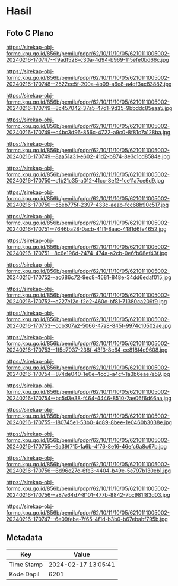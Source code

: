 # Hasil

## Foto C Plano

https://sirekap-obj-formc.kpu.go.id/856b/pemilu/pdpr/62/10/11/10/05/6210111005002-20240216-170747--f9adf528-c30a-4d94-b969-115efe0bd66c.jpg

https://sirekap-obj-formc.kpu.go.id/856b/pemilu/pdpr/62/10/11/10/05/6210111005002-20240216-170748--2522ee5f-200a-4b09-a6e8-a4df3ac83882.jpg

https://sirekap-obj-formc.kpu.go.id/856b/pemilu/pdpr/62/10/11/10/05/6210111005002-20240216-170749--8c457042-37a5-47d1-9d35-9bbddc85eaa5.jpg

https://sirekap-obj-formc.kpu.go.id/856b/pemilu/pdpr/62/10/11/10/05/6210111005002-20240216-170749--c4bc3d96-856c-4722-a9c0-8f81c7a128ba.jpg

https://sirekap-obj-formc.kpu.go.id/856b/pemilu/pdpr/62/10/11/10/05/6210111005002-20240216-170749--8aa51a31-e602-41d2-b874-8e3c1cd8584e.jpg

https://sirekap-obj-formc.kpu.go.id/856b/pemilu/pdpr/62/10/11/10/05/6210111005002-20240216-170750--c1b21c35-a012-41cc-8ef2-1ce11a7ce6d9.jpg

https://sirekap-obj-formc.kpu.go.id/856b/pemilu/pdpr/62/10/11/10/05/6210111005002-20240216-170750--c5eb775f-2397-433c-aeab-fcc68b90c517.jpg

https://sirekap-obj-formc.kpu.go.id/856b/pemilu/pdpr/62/10/11/10/05/6210111005002-20240216-170751--7646ba28-0acb-41f1-8aac-4181d6fe4652.jpg

https://sirekap-obj-formc.kpu.go.id/856b/pemilu/pdpr/62/10/11/10/05/6210111005002-20240216-170751--8c6e196d-2474-474a-a2cb-0e6fb68ef43f.jpg

https://sirekap-obj-formc.kpu.go.id/856b/pemilu/pdpr/62/10/11/10/05/6210111005002-20240216-170752--ac686c72-9ec8-4681-848e-34dd6edaf015.jpg

https://sirekap-obj-formc.kpu.go.id/856b/pemilu/pdpr/62/10/11/10/05/6210111005002-20240216-170752--c227e12c-f2e2-460c-bf81-71380ca209f9.jpg

https://sirekap-obj-formc.kpu.go.id/856b/pemilu/pdpr/62/10/11/10/05/6210111005002-20240216-170753--cdb307a2-5066-47a8-845f-9974c10502ae.jpg

https://sirekap-obj-formc.kpu.go.id/856b/pemilu/pdpr/62/10/11/10/05/6210111005002-20240216-170753--1f5d7037-238f-43f3-8e64-ce818f4c9608.jpg

https://sirekap-obj-formc.kpu.go.id/856b/pemilu/pdpr/62/10/11/10/05/6210111005002-20240216-170754--874de040-1e0e-4cc3-a4cf-1a3b6eae7e59.jpg

https://sirekap-obj-formc.kpu.go.id/856b/pemilu/pdpr/62/10/11/10/05/6210111005002-20240216-170754--bc5d3e38-f464-4446-8510-7ae06f6d66aa.jpg

https://sirekap-obj-formc.kpu.go.id/856b/pemilu/pdpr/62/10/11/10/05/6210111005002-20240216-170755--180745e1-53b0-4d89-8bee-1e0460b3038e.jpg

https://sirekap-obj-formc.kpu.go.id/856b/pemilu/pdpr/62/10/11/10/05/6210111005002-20240216-170755--9a39f715-1a6b-4f76-8e16-46efc6a8c67b.jpg

https://sirekap-obj-formc.kpu.go.id/856b/pemilu/pdpr/62/10/11/10/05/6210111005002-20240216-170756--6d96e27c-6fe3-4404-b49e-5e797b130eb1.jpg

https://sirekap-obj-formc.kpu.go.id/856b/pemilu/pdpr/62/10/11/10/05/6210111005002-20240216-170756--a87e64d7-8101-477b-8842-7bc981f83d03.jpg

https://sirekap-obj-formc.kpu.go.id/856b/pemilu/pdpr/62/10/11/10/05/6210111005002-20240216-170747--6e09febe-7f65-4f1d-b3b0-b67ebabf795b.jpg


## Metadata

| Key        | Value               |
| ---------- | ------------------- |
| Time Stamp | 2024-02-17 13:05:41 |
| Kode Dapil | 6201                |



